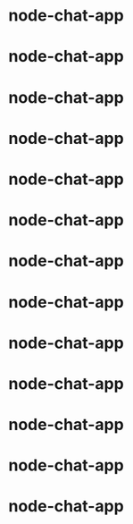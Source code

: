 # node-chat-app
# node-chat-app
# node-chat-app
# node-chat-app
# node-chat-app
# node-chat-app
# node-chat-app
# node-chat-app
# node-chat-app
# node-chat-app
# node-chat-app
# node-chat-app
# node-chat-app
